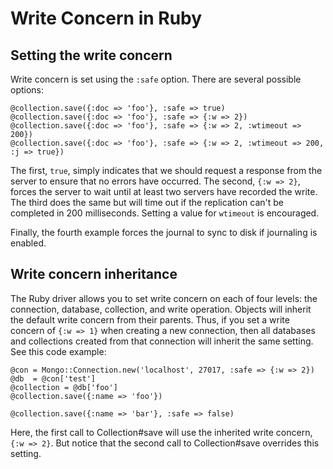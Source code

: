 # Write Concern in Ruby

## Setting the write concern

Write concern is set using the `:safe` option. There are several possible options:

    @collection.save({:doc => 'foo'}, :safe => true)
    @collection.save({:doc => 'foo'}, :safe => {:w => 2})
    @collection.save({:doc => 'foo'}, :safe => {:w => 2, :wtimeout => 200})
    @collection.save({:doc => 'foo'}, :safe => {:w => 2, :wtimeout => 200, :j => true})

The first, `true`, simply indicates that we should request a response from the server to ensure that no errors have occurred. The second, `{:w => 2}`, forces the server to wait until at least two servers have recorded the write. The third does the same but will time out if the replication can't be completed in 200 milliseconds.
Setting a value for `wtimeout` is encouraged.

Finally, the fourth example forces the journal to sync to disk if journaling is enabled.

## Write concern inheritance

The Ruby driver allows you to set write concern on each of four levels: the connection, database, collection, and write operation.
Objects will inherit the default write concern from their parents. Thus, if you set a write concern of `{:w => 1}` when creating
a new connection, then all databases and collections created from that connection will inherit the same setting. See this code example:

    @con = Mongo::Connection.new('localhost', 27017, :safe => {:w => 2})
    @db  = @con['test']
    @collection = @db['foo']
    @collection.save({:name => 'foo'})

    @collection.save({:name => 'bar'}, :safe => false)

Here, the first call to Collection#save will use the inherited write concern, `{:w => 2}`. But notice that the second call
to Collection#save overrides this setting.
